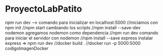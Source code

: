 # ProyectoLabPatito
npm run dev  --> comando para inicializar en localhost:5000
//iniciamos con npm init
//npm start cambiando los scripts
//npm install --save-dev nodemon agregamos nodemon como dependencia
//npm run dev comando para iniciar el servidor con nodemon
//npm install --save express instalar express => npm run dev
//docker build .
//docker run -p 5000:5000 codigoImagenDocker